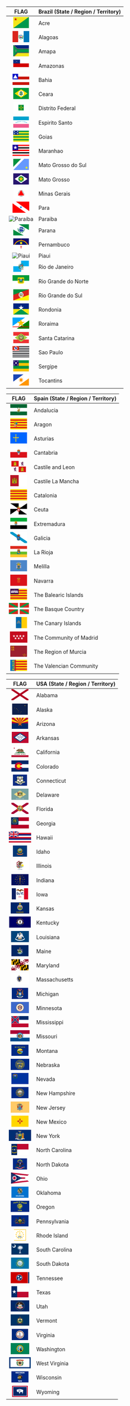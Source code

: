 | FLAG | **Brazil** (State / Region / Territory) |
| :----: | ------ |
<img src="https://raw.githubusercontent.com/dreamyguy/flags/master/_special-interest/brazil/Flag_of_Acre.svg?sanitize=true" alt="Acre" height="30px"> | Acre |
<img src="https://raw.githubusercontent.com/dreamyguy/flags/master/_special-interest/brazil/Flag_of_Alagoas.svg?sanitize=true" alt="Alagoas" height="30px"> | Alagoas |
<img src="https://raw.githubusercontent.com/dreamyguy/flags/master/_special-interest/brazil/Flag_of_Amapa.svg?sanitize=true" alt="Amapa" height="30px"> | Amapa |
<img src="https://raw.githubusercontent.com/dreamyguy/flags/master/_special-interest/brazil/Flag_of_Amazonas.svg?sanitize=true" alt="Amazonas" height="30px"> | Amazonas |
<img src="https://raw.githubusercontent.com/dreamyguy/flags/master/_special-interest/brazil/Flag_of_Bahia.svg?sanitize=true" alt="Bahia" height="30px"> | Bahia |
<img src="https://raw.githubusercontent.com/dreamyguy/flags/master/_special-interest/brazil/Flag_of_Ceara.svg?sanitize=true" alt="Ceara" height="30px"> | Ceara |
<img src="https://raw.githubusercontent.com/dreamyguy/flags/master/_special-interest/brazil/Flag_of_Distrito_Federal.svg?sanitize=true" alt="Distrito Federal" height="30px"> | Distrito Federal |
<img src="https://raw.githubusercontent.com/dreamyguy/flags/master/_special-interest/brazil/Flag_of_Espirito_Santo.svg?sanitize=true" alt="Espirito Santo" height="30px"> | Espirito Santo |
<img src="https://raw.githubusercontent.com/dreamyguy/flags/master/_special-interest/brazil/Flag_of_Goias.svg?sanitize=true" alt="Goias" height="30px"> | Goias |
<img src="https://raw.githubusercontent.com/dreamyguy/flags/master/_special-interest/brazil/Flag_of_Maranhao.svg?sanitize=true" alt="Maranhao" height="30px"> | Maranhao |
<img src="https://raw.githubusercontent.com/dreamyguy/flags/master/_special-interest/brazil/Flag_of_Mato_Grosso_do_Sul.svg?sanitize=true" alt="Mato Grosso do Sul" height="30px"> | Mato Grosso do Sul |
<img src="https://raw.githubusercontent.com/dreamyguy/flags/master/_special-interest/brazil/Flag_of_Mato_Grosso.svg?sanitize=true" alt="Mato Grosso" height="30px"> | Mato Grosso |
<img src="https://raw.githubusercontent.com/dreamyguy/flags/master/_special-interest/brazil/Flag_of_Minas_Gerais.svg?sanitize=true" alt="Minas Gerais" height="30px"> | Minas Gerais |
<img src="https://raw.githubusercontent.com/dreamyguy/flags/master/_special-interest/brazil/Flag_of_Para.svg?sanitize=true" alt="Para" height="30px"> | Para |
<img src="https://raw.githubusercontent.com/dreamyguy/flags/master/_special-interest/brazil/Flag_of_Paraiba.svg?sanitize=true" alt="Paraiba" height="30px"> | Paraiba |
<img src="https://raw.githubusercontent.com/dreamyguy/flags/master/_special-interest/brazil/Flag_of_Parana.svg?sanitize=true" alt="Parana" height="30px"> | Parana |
<img src="https://raw.githubusercontent.com/dreamyguy/flags/master/_special-interest/brazil/Flag_of_Pernambuco.svg?sanitize=true" alt="Pernambuco" height="30px"> | Pernambuco |
<img src="https://raw.githubusercontent.com/dreamyguy/flags/master/_special-interest/brazil/Flag_of_Piaui.svg?sanitize=true" alt="Piaui" height="30px"> | Piaui |
<img src="https://raw.githubusercontent.com/dreamyguy/flags/master/_special-interest/brazil/Flag_of_Rio_de_Janeiro.svg?sanitize=true" alt="Rio de Janeiro" height="30px"> | Rio de Janeiro |
<img src="https://raw.githubusercontent.com/dreamyguy/flags/master/_special-interest/brazil/Flag_of_Rio_Grande_do_Norte.svg?sanitize=true" alt="Rio Grande do Norte" height="30px"> | Rio Grande do Norte |
<img src="https://raw.githubusercontent.com/dreamyguy/flags/master/_special-interest/brazil/Flag_of_Rio_Grande_do_Sul.svg?sanitize=true" alt="Rio Grande do Sul" height="30px"> | Rio Grande do Sul |
<img src="https://raw.githubusercontent.com/dreamyguy/flags/master/_special-interest/brazil/Flag_of_Rondonia.svg?sanitize=true" alt="Rondonia" height="30px"> | Rondonia |
<img src="https://raw.githubusercontent.com/dreamyguy/flags/master/_special-interest/brazil/Flag_of_Roraima.svg?sanitize=true" alt="Roraima" height="30px"> | Roraima |
<img src="https://raw.githubusercontent.com/dreamyguy/flags/master/_special-interest/brazil/Flag_of_Santa_Catarina.svg?sanitize=true" alt="Santa Catarina" height="30px"> | Santa Catarina |
<img src="https://raw.githubusercontent.com/dreamyguy/flags/master/_special-interest/brazil/Flag_of_Sao_Paulo.svg?sanitize=true" alt="Sao Paulo" height="30px"> | Sao Paulo |
<img src="https://raw.githubusercontent.com/dreamyguy/flags/master/_special-interest/brazil/Flag_of_Sergipe.svg?sanitize=true" alt="Sergipe" height="30px"> | Sergipe |
<img src="https://raw.githubusercontent.com/dreamyguy/flags/master/_special-interest/brazil/Flag_of_Tocantins.svg?sanitize=true" alt="Tocantins" height="30px"> | Tocantins |

| FLAG | **Spain** (State / Region / Territory) |
| :----: | ------ |
<img src="https://raw.githubusercontent.com/dreamyguy/flags/master/_special-interest/spain/Flag_of_Andalucia.svg?sanitize=true" alt="Andalucia" height="30px"> | Andalucia |
<img src="https://raw.githubusercontent.com/dreamyguy/flags/master/_special-interest/spain/Flag_of_Aragon.svg?sanitize=true" alt="Aragon" height="30px"> | Aragon |
<img src="https://raw.githubusercontent.com/dreamyguy/flags/master/_special-interest/spain/Flag_of_Asturias.svg?sanitize=true" alt="Asturias" height="30px"> | Asturias |
<img src="https://raw.githubusercontent.com/dreamyguy/flags/master/_special-interest/spain/Flag_of_Cantabria.svg?sanitize=true" alt="Cantabria" height="30px"> | Cantabria |
<img src="https://raw.githubusercontent.com/dreamyguy/flags/master/_special-interest/spain/Flag_of_Castile_and_Leon.svg?sanitize=true" alt="Castile and Leon" height="30px"> | Castile and Leon |
<img src="https://raw.githubusercontent.com/dreamyguy/flags/master/_special-interest/spain/Flag_of_Castile_La_Mancha.svg?sanitize=true" alt="Castile La Mancha" height="30px"> | Castile La Mancha |
<img src="https://raw.githubusercontent.com/dreamyguy/flags/master/_special-interest/spain/Flag_of_Catalonia.svg?sanitize=true" alt="Catalonia" height="30px"> | Catalonia |
<img src="https://raw.githubusercontent.com/dreamyguy/flags/master/_special-interest/spain/Flag_of_Ceuta.svg?sanitize=true" alt="Ceuta" height="30px"> | Ceuta |
<img src="https://raw.githubusercontent.com/dreamyguy/flags/master/_special-interest/spain/Flag_of_Extremadura.svg?sanitize=true" alt="Extremadura" height="30px"> | Extremadura |
<img src="https://raw.githubusercontent.com/dreamyguy/flags/master/_special-interest/spain/Flag_of_Galicia.svg?sanitize=true" alt="Galicia" height="30px"> | Galicia |
<img src="https://raw.githubusercontent.com/dreamyguy/flags/master/_special-interest/spain/Flag_of_La_Rioja.svg?sanitize=true" alt="La Rioja" height="30px"> | La Rioja |
<img src="https://raw.githubusercontent.com/dreamyguy/flags/master/_special-interest/spain/Flag_of_Melilla.svg?sanitize=true" alt="Melilla" height="30px"> | Melilla |
<img src="https://raw.githubusercontent.com/dreamyguy/flags/master/_special-interest/spain/Flag_of_Navarra.svg?sanitize=true" alt="Navarra" height="30px"> | Navarra |
<img src="https://raw.githubusercontent.com/dreamyguy/flags/master/_special-interest/spain/Flag_of_the_Balearic_Islands.svg?sanitize=true" alt="The Balearic Islands" height="30px"> | The Balearic Islands |
<img src="https://raw.githubusercontent.com/dreamyguy/flags/master/_special-interest/spain/Flag_of_the_Basque_Country.svg?sanitize=true" alt="The Basque Country" height="30px"> | The Basque Country |
<img src="https://raw.githubusercontent.com/dreamyguy/flags/master/_special-interest/spain/Flag_of_the_Canary_Islands.svg?sanitize=true" alt="The Canary Islands" height="30px"> | The Canary Islands |
<img src="https://raw.githubusercontent.com/dreamyguy/flags/master/_special-interest/spain/Flag_of_the_Community_of_Madrid.svg?sanitize=true" alt="The Community of Madrid" height="30px"> | The Community of Madrid |
<img src="https://raw.githubusercontent.com/dreamyguy/flags/master/_special-interest/spain/Flag_of_the_Region_of_Murcia.svg?sanitize=true" alt="The Region of Murcia" height="30px"> | The Region of Murcia |
<img src="https://raw.githubusercontent.com/dreamyguy/flags/master/_special-interest/spain/Flag_of_the_Valencian_Community.svg?sanitize=true" alt="The Valencian Community" height="30px"> | The Valencian Community |

| FLAG | **USA** (State / Region / Territory) |
| :----: | ------ |
<img src="https://raw.githubusercontent.com/dreamyguy/flags/master/_special-interest/usa/Flag_of_Alabama.svg?sanitize=true" alt="Alabama" height="30px"> | Alabama |
<img src="https://raw.githubusercontent.com/dreamyguy/flags/master/_special-interest/usa/Flag_of_Alaska.svg?sanitize=true" alt="Alaska" height="30px"> | Alaska |
<img src="https://raw.githubusercontent.com/dreamyguy/flags/master/_special-interest/usa/Flag_of_Arizona.svg?sanitize=true" alt="Arizona" height="30px"> | Arizona |
<img src="https://raw.githubusercontent.com/dreamyguy/flags/master/_special-interest/usa/Flag_of_Arkansas.svg?sanitize=true" alt="Arkansas" height="30px"> | Arkansas |
<img src="https://raw.githubusercontent.com/dreamyguy/flags/master/_special-interest/usa/Flag_of_California.svg?sanitize=true" alt="California" height="30px"> | California |
<img src="https://raw.githubusercontent.com/dreamyguy/flags/master/_special-interest/usa/Flag_of_Colorado.svg?sanitize=true" alt="Colorado" height="30px"> | Colorado |
<img src="https://raw.githubusercontent.com/dreamyguy/flags/master/_special-interest/usa/Flag_of_Connecticut.svg?sanitize=true" alt="Connecticut" height="30px"> | Connecticut |
<img src="https://raw.githubusercontent.com/dreamyguy/flags/master/_special-interest/usa/Flag_of_Delaware.svg?sanitize=true" alt="Delaware" height="30px"> | Delaware |
<img src="https://raw.githubusercontent.com/dreamyguy/flags/master/_special-interest/usa/Flag_of_Florida.svg?sanitize=true" alt="Florida" height="30px"> | Florida |
<img src="https://raw.githubusercontent.com/dreamyguy/flags/master/_special-interest/usa/Flag_of_Georgia.svg?sanitize=true" alt="Georgia" height="30px"> | Georgia |
<img src="https://raw.githubusercontent.com/dreamyguy/flags/master/_special-interest/usa/Flag_of_Hawaii.svg?sanitize=true" alt="Hawaii" height="30px"> | Hawaii |
<img src="https://raw.githubusercontent.com/dreamyguy/flags/master/_special-interest/usa/Flag_of_Idaho.svg?sanitize=true" alt="Idaho" height="30px"> | Idaho |
<img src="https://raw.githubusercontent.com/dreamyguy/flags/master/_special-interest/usa/Flag_of_Illinois.svg?sanitize=true" alt="Illinois" height="30px"> | Illinois |
<img src="https://raw.githubusercontent.com/dreamyguy/flags/master/_special-interest/usa/Flag_of_Indiana.svg?sanitize=true" alt="Indiana" height="30px"> | Indiana |
<img src="https://raw.githubusercontent.com/dreamyguy/flags/master/_special-interest/usa/Flag_of_Iowa.svg?sanitize=true" alt="Iowa" height="30px"> | Iowa |
<img src="https://raw.githubusercontent.com/dreamyguy/flags/master/_special-interest/usa/Flag_of_Kansas.svg?sanitize=true" alt="Kansas" height="30px"> | Kansas |
<img src="https://raw.githubusercontent.com/dreamyguy/flags/master/_special-interest/usa/Flag_of_Kentucky.svg?sanitize=true" alt="Kentucky" height="30px"> | Kentucky |
<img src="https://raw.githubusercontent.com/dreamyguy/flags/master/_special-interest/usa/Flag_of_Louisiana.svg?sanitize=true" alt="Louisiana" height="30px"> | Louisiana |
<img src="https://raw.githubusercontent.com/dreamyguy/flags/master/_special-interest/usa/Flag_of_Maine.svg?sanitize=true" alt="Maine" height="30px"> | Maine |
<img src="https://raw.githubusercontent.com/dreamyguy/flags/master/_special-interest/usa/Flag_of_Maryland.svg?sanitize=true" alt="Maryland" height="30px"> | Maryland |
<img src="https://raw.githubusercontent.com/dreamyguy/flags/master/_special-interest/usa/Flag_of_Massachusetts.svg?sanitize=true" alt="Massachusetts" height="30px"> | Massachusetts |
<img src="https://raw.githubusercontent.com/dreamyguy/flags/master/_special-interest/usa/Flag_of_Michigan.svg?sanitize=true" alt="Michigan" height="30px"> | Michigan |
<img src="https://raw.githubusercontent.com/dreamyguy/flags/master/_special-interest/usa/Flag_of_Minnesota.svg?sanitize=true" alt="Minnesota" height="30px"> | Minnesota |
<img src="https://raw.githubusercontent.com/dreamyguy/flags/master/_special-interest/usa/Flag_of_Mississippi.svg?sanitize=true" alt="Mississippi" height="30px"> | Mississippi |
<img src="https://raw.githubusercontent.com/dreamyguy/flags/master/_special-interest/usa/Flag_of_Missouri.svg?sanitize=true" alt="Missouri" height="30px"> | Missouri |
<img src="https://raw.githubusercontent.com/dreamyguy/flags/master/_special-interest/usa/Flag_of_Montana.svg?sanitize=true" alt="Montana" height="30px"> | Montana |
<img src="https://raw.githubusercontent.com/dreamyguy/flags/master/_special-interest/usa/Flag_of_Nebraska.svg?sanitize=true" alt="Nebraska" height="30px"> | Nebraska |
<img src="https://raw.githubusercontent.com/dreamyguy/flags/master/_special-interest/usa/Flag_of_Nevada.svg?sanitize=true" alt="Nevada" height="30px"> | Nevada |
<img src="https://raw.githubusercontent.com/dreamyguy/flags/master/_special-interest/usa/Flag_of_New_Hampshire.svg?sanitize=true" alt="New Hampshire" height="30px"> | New Hampshire |
<img src="https://raw.githubusercontent.com/dreamyguy/flags/master/_special-interest/usa/Flag_of_New_Jersey.svg?sanitize=true" alt="New Jersey" height="30px"> | New Jersey |
<img src="https://raw.githubusercontent.com/dreamyguy/flags/master/_special-interest/usa/Flag_of_New_Mexico.svg?sanitize=true" alt="New Mexico" height="30px"> | New Mexico |
<img src="https://raw.githubusercontent.com/dreamyguy/flags/master/_special-interest/usa/Flag_of_New_York.svg?sanitize=true" alt="New York" height="30px"> | New York |
<img src="https://raw.githubusercontent.com/dreamyguy/flags/master/_special-interest/usa/Flag_of_North_Carolina.svg?sanitize=true" alt="North Carolina" height="30px"> | North Carolina |
<img src="https://raw.githubusercontent.com/dreamyguy/flags/master/_special-interest/usa/Flag_of_North_Dakota.svg?sanitize=true" alt="North Dakota" height="30px"> | North Dakota |
<img src="https://raw.githubusercontent.com/dreamyguy/flags/master/_special-interest/usa/Flag_of_Ohio.svg?sanitize=true" alt="Ohio" height="30px"> | Ohio |
<img src="https://raw.githubusercontent.com/dreamyguy/flags/master/_special-interest/usa/Flag_of_Oklahoma.svg?sanitize=true" alt="Oklahoma" height="30px"> | Oklahoma |
<img src="https://raw.githubusercontent.com/dreamyguy/flags/master/_special-interest/usa/Flag_of_Oregon.svg?sanitize=true" alt="Oregon" height="30px"> | Oregon |
<img src="https://raw.githubusercontent.com/dreamyguy/flags/master/_special-interest/usa/Flag_of_Pennsylvania.svg?sanitize=true" alt="Pennsylvania" height="30px"> | Pennsylvania |
<img src="https://raw.githubusercontent.com/dreamyguy/flags/master/_special-interest/usa/Flag_of_Rhode_Island.svg?sanitize=true" alt="Rhode Island" height="30px"> | Rhode Island |
<img src="https://raw.githubusercontent.com/dreamyguy/flags/master/_special-interest/usa/Flag_of_South_Carolina.svg?sanitize=true" alt="South Carolina" height="30px"> | South Carolina |
<img src="https://raw.githubusercontent.com/dreamyguy/flags/master/_special-interest/usa/Flag_of_South_Dakota.svg?sanitize=true" alt="South Dakota" height="30px"> | South Dakota |
<img src="https://raw.githubusercontent.com/dreamyguy/flags/master/_special-interest/usa/Flag_of_Tennessee.svg?sanitize=true" alt="Tennessee" height="30px"> | Tennessee |
<img src="https://raw.githubusercontent.com/dreamyguy/flags/master/_special-interest/usa/Flag_of_Texas.svg?sanitize=true" alt="Texas" height="30px"> | Texas |
<img src="https://raw.githubusercontent.com/dreamyguy/flags/master/_special-interest/usa/Flag_of_Utah.svg?sanitize=true" alt="Utah" height="30px"> | Utah |
<img src="https://raw.githubusercontent.com/dreamyguy/flags/master/_special-interest/usa/Flag_of_Vermont.svg?sanitize=true" alt="Vermont" height="30px"> | Vermont |
<img src="https://raw.githubusercontent.com/dreamyguy/flags/master/_special-interest/usa/Flag_of_Virginia.svg?sanitize=true" alt="Virginia" height="30px"> | Virginia |
<img src="https://raw.githubusercontent.com/dreamyguy/flags/master/_special-interest/usa/Flag_of_Washington.svg?sanitize=true" alt="Washington" height="30px"> | Washington |
<img src="https://raw.githubusercontent.com/dreamyguy/flags/master/_special-interest/usa/Flag_of_West_Virginia.svg?sanitize=true" alt="West Virginia" height="30px"> | West Virginia |
<img src="https://raw.githubusercontent.com/dreamyguy/flags/master/_special-interest/usa/Flag_of_Wisconsin.svg?sanitize=true" alt="Wisconsin" height="30px"> | Wisconsin |
<img src="https://raw.githubusercontent.com/dreamyguy/flags/master/_special-interest/usa/Flag_of_Wyoming.svg?sanitize=true" alt="Wyoming" height="30px"> | Wyoming |


